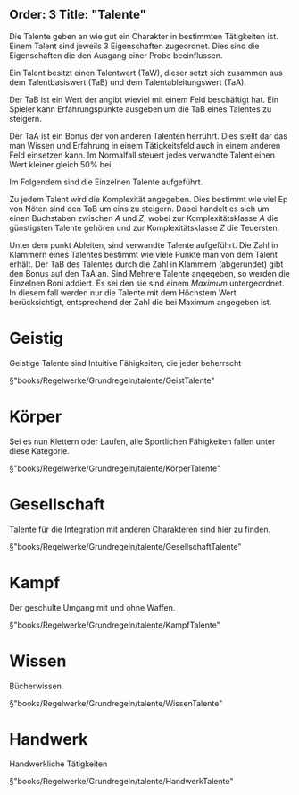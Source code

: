 Order: 3
Title: "Talente"
---

Die Talente geben an wie gut ein Charakter in bestimmten Tätigkeiten ist. Einem Talent sind jeweils 3 Eigenschaften zugeordnet. Dies sind die Eigenschaften die den Ausgang einer Probe beeinflussen. 

Ein Talent besitzt einen Talentwert (TaW), dieser setzt sich zusammen aus dem  Talentbasiswert (TaB) und dem Talentableitungswert (TaA).

Der TaB ist ein Wert der angibt wieviel mit einem Feld beschäftigt hat. Ein Spieler kann Erfahrungspunkte ausgeben um die TaB eines Talentes zu steigern.

Der TaA ist ein Bonus der von anderen Talenten herrührt. Dies stellt dar das man Wissen und Erfahrung in einem Tätigkeitsfeld auch in einem anderen Feld einsetzen kann. Im Normalfall steuert jedes verwandte Talent einen Wert kleiner gleich 50% bei.

Im Folgendem sind die Einzelnen Talente aufgeführt. 

Zu jedem Talent wird die Komplexität angegeben. Dies bestimmt wie viel Ep von Nöten sind den TaB um eins zu steigern. Dabei handelt es sich um einen Buchstaben zwischen *A* und *Z*, wobei zur Komplexitätsklasse *A* die günstigsten Talente gehören und zur Komplexitätsklasse *Z* die Teuersten.

 Unter dem punkt Ableiten, sind verwandte Talente aufgeführt. Die Zahl in Klammern eines Talentes bestimmt wie viele Punkte man von dem Talent erhält. Der TaB des Talentes durch die Zahl in Klammern (abgerundet) gibt den Bonus auf den TaA an. Sind Mehrere Talente angegeben, so werden die Einzelnen Boni addiert. Es sei den sie sind einem *Maximum* untergeordnet. In diesem fall werden nur die Talente mit dem Höchstem Wert berücksichtigt, entsprechend der Zahl die bei Maximum angegeben ist.

# Geistig

Geistige Talente sind Intuitive Fähigkeiten, die jeder beherrscht

§"books/Regelwerke/Grundregeln/talente/GeistTalente"

# Körper

Sei es nun Klettern oder Laufen, alle Sportlichen Fähigkeiten fallen unter diese Kategorie.

§"books/Regelwerke/Grundregeln/talente/KörperTalente"

# Gesellschaft

Talente für die Integration mit anderen Charakteren sind hier zu finden.

§"books/Regelwerke/Grundregeln/talente/GesellschaftTalente"

# Kampf

Der geschulte Umgang mit und ohne Waffen.

§"books/Regelwerke/Grundregeln/talente/KampfTalente"

# Wissen

Bücherwissen. 

§"books/Regelwerke/Grundregeln/talente/WissenTalente"

# Handwerk

Handwerkliche Tätigkeiten

§"books/Regelwerke/Grundregeln/talente/HandwerkTalente"

